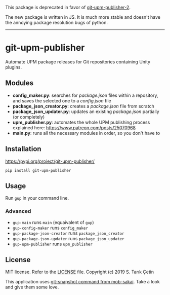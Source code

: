 This package is deprecated in favor of [git-upm-publisher-2](https://github.com/starikcetin/git-upm-publisher-2).

The new package is written in JS. It is much more stable and doesn't have the annoying package resolution bugs of python.

---

# git-upm-publisher

Automate UPM package releases for Git repositories containing Unity plugins.

## Modules

- **config_maker.py**: searches for *package.jso*n files within a repository, and saves the selected one to a _config.json_ file
- **package_json_creator.py**: creates a _package.json_ file from scratch
- **package_json_updater.py**: updates an existing _package.json_ partially (or completely)
- **upm_publisher.py**: automates the whole UPM publishing process explained here: https://www.patreon.com/posts/25070968
- **main.py**: runs all the necessary modules in order, so you don't have to

## Installation

https://pypi.org/project/git-upm-publisher/

`pip install git-upm-publisher`

## Usage

Run `gup` in your command line.

### Advanced

- `gup-main` runs `main` (equaivalent of `gup`)
- `gup-config-maker` runs `config_maker`
- `gup-package-json-creator` runs `package_json_creator`
- `gup-package-json-updater` runs `package_json_updater`
- `gup-upm-publisher` runs `upm_publisher`

## License

MIT license. Refer to the [LICENSE](/LICENSE) file.
Copyright (c) 2019 S. Tarık Çetin

This application uses [git-snapshot command from mob-sakai](https://www.npmjs.com/package/git-snapshot).
Take a look and give them some love.
